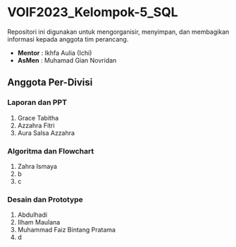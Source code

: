 # VOIF2023_Kelompok-5_SQL

Repositori ini digunakan untuk mengorganisir, menyimpan, dan membagikan informasi kepada anggota tim perancang.

- **Mentor** : Ikhfa Aulia (Ichi)
- **AsMen** : Muhamad Gian Novridan

## Anggota Per-Divisi

### Laporan dan PPT

1. Grace Tabitha
2. Azzahra Fitri
3. Aura Salsa Azzahra

### Algoritma dan Flowchart

1. Zahra Ismaya
2. b
3. c

### Desain dan Prototype

1. Abdulhadi
2. Ilham Maulana
3. Muhammad Faiz Bintang Pratama
4. d
